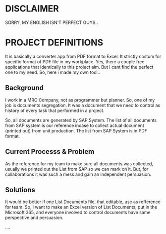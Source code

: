 # DISCLAIMER

SORRY, MY ENGLISH ISN'T PERFECT GUYS..

# PROJECT DEFINITIONS

It is basically a converter app from PDF format to Excel. It strictly costum for specific format of PDF file in my workplace. Yes, there a couple free applications that identically to this project aim. But I cant find the perfect one to my need. So, here i made my own tool..

## Background

I work in a MRO Company, not as programmer but planner. So, one of my job is documents segregation. It was a document that we need to control as history of every task that performed in a project.

So, all documents are generated by SAP System. The list of all documents from SAP system is our reference incase to collect actual document (printed out) from unit production. The list from SAP System is in PDF format.

## Current Processs & Problem

As the reference for my team to make sure all documents was collected, usually we printed out the List from SAP so we can mark on it. But, for collaborations it was such a mess and gain an independent persuasion.

## Solutions

It would be better if one List Documents file, that editable, use as refference for team. So, i want to make an Excel version of List Documents, put in the Microsoft 365, and everyone involved to control documents have same perspective and persuasion.

....
